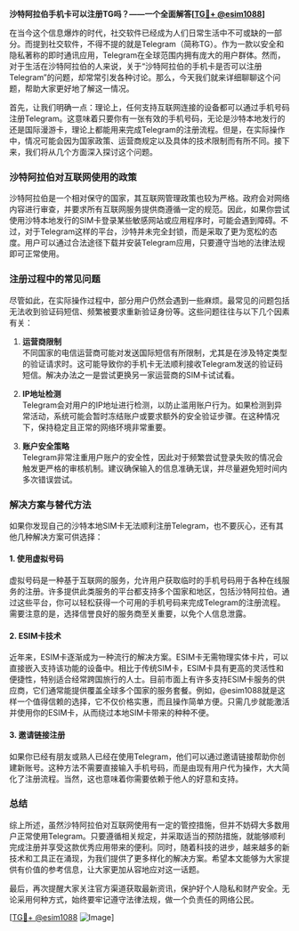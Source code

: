 **沙特阿拉伯手机卡可以注册TG吗？——一个全面解答[[TG💪+ @esim1088](https://t.me/s/esim1088)]**

在当今这个信息爆炸的时代，社交软件已经成为人们日常生活中不可或缺的一部分。而提到社交软件，不得不提的就是Telegram（简称TG）。作为一款以安全和隐私著称的即时通讯应用，Telegram在全球范围内拥有庞大的用户群体。然而，对于生活在沙特阿拉伯的人来说，关于“沙特阿拉伯的手机卡是否可以注册Telegram”的问题，却常常引发各种讨论。那么，今天我们就来详细聊聊这个问题，帮助大家更好地了解这一情况。

首先，让我们明确一点：理论上，任何支持互联网连接的设备都可以通过手机号码注册Telegram。这意味着只要你有一张有效的手机号码，无论是沙特本地发行的还是国际漫游卡，理论上都能用来完成Telegram的注册流程。但是，在实际操作中，情况可能会因为国家政策、运营商规定以及具体的技术限制而有所不同。接下来，我们将从几个方面深入探讨这个问题。

### 沙特阿拉伯对互联网使用的政策

沙特阿拉伯是一个相对保守的国家，其互联网管理政策也较为严格。政府会对网络内容进行审查，并要求所有互联网服务提供商遵循一定的规范。因此，如果你尝试使用沙特本地发行的SIM卡登录某些敏感网站或应用程序时，可能会遇到障碍。不过，对于Telegram这样的平台，沙特并未完全封锁，而是采取了更为宽松的态度。用户可以通过合法途径下载并安装Telegram应用，只要遵守当地的法律法规即可正常使用。

### 注册过程中的常见问题

尽管如此，在实际操作过程中，部分用户仍然会遇到一些麻烦。最常见的问题包括无法收到验证码短信、频繁被要求重新验证身份等。这些问题往往与以下几个因素有关：

1. **运营商限制**  
   不同国家的电信运营商可能对发送国际短信有所限制，尤其是在涉及特定类型的验证请求时。这可能导致你的手机卡无法顺利接收Telegram发送的验证码短信。解决办法之一是尝试更换另一家运营商的SIM卡试试看。

2. **IP地址检测**  
   Telegram会对用户的IP地址进行检测，以防止滥用账户行为。如果检测到异常活动，系统可能会暂时冻结账户或要求额外的安全验证步骤。在这种情况下，保持稳定且正常的网络环境非常重要。

3. **账户安全策略**  
   Telegram非常注重用户账户的安全性，因此对于频繁尝试登录失败的情况会触发更严格的审核机制。建议确保输入的信息准确无误，并尽量避免短时间内多次错误尝试。

### 解决方案与替代方法

如果你发现自己的沙特本地SIM卡无法顺利注册Telegram，也不要灰心，还有其他几种解决方案可供选择：

#### 1. 使用虚拟号码
虚拟号码是一种基于互联网的服务，允许用户获取临时的手机号码用于各种在线服务的注册。许多提供此类服务的平台都支持多个国家和地区，包括沙特阿拉伯。通过这些平台，你可以轻松获得一个可用的手机号码来完成Telegram的注册流程。需要注意的是，选择信誉良好的服务商至关重要，以免个人信息泄露。

#### 2. ESIM卡技术
近年来，ESIM卡逐渐成为一种流行的解决方案。ESIM卡无需物理实体卡片，可以直接嵌入支持该功能的设备中。相比于传统SIM卡，ESIM卡具有更高的灵活性和便捷性，特别适合经常跨国旅行的人士。目前市面上有许多支持ESIM卡服务的供应商，它们通常能提供覆盖全球多个国家的服务套餐。例如，@esim1088就是这样一个值得信赖的选择，它不仅价格实惠，而且操作简单方便。只需几步就能激活并使用你的ESIM卡，从而绕过本地SIM卡带来的种种不便。

#### 3. 邀请链接注册
如果你已经有朋友或熟人已经在使用Telegram，他们可以通过邀请链接帮助你创建新账号。这种方法不需要直接输入手机号码，而是由现有用户代为操作，大大简化了注册流程。当然，这也意味着你需要依赖于他人的好意和支持。

### 总结

综上所述，虽然沙特阿拉伯对互联网使用有一定的管控措施，但并不妨碍大多数用户正常使用Telegram。只要遵循相关规定，并采取适当的预防措施，就能够顺利完成注册并享受这款优秀应用带来的便利。同时，随着科技的进步，越来越多的新技术和工具正在涌现，为我们提供了更多样化的解决方案。希望本文能够为大家提供有价值的参考信息，让大家更加从容地应对这一话题。

最后，再次提醒大家关注官方渠道获取最新资讯，保护好个人隐私和财产安全。无论采用何种方式，始终要牢记遵守法律法规，做一个负责任的网络公民。

[[TG💪+ @esim1088](https://t.me/s/esim1088) ![Image](https://i.postimg.cc/4NQfJmqS/Snipaste-2025-05-13-00-14-12.png)]